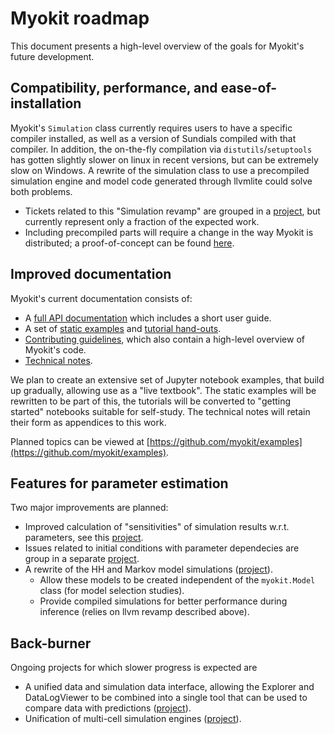 # Myokit roadmap

This document presents a high-level overview of the goals for Myokit's future development.

## Compatibility, performance, and ease-of-installation

Myokit's `Simulation` class currently requires users to have a specific compiler installed, as well as a version of Sundials compiled with that compiler.
In addition, the on-the-fly compilation via `distutils`/`setuptools` has gotten slightly slower on linux in recent versions, but can be extremely slow on Windows.
A rewrite of the simulation class to use a precompiled simulation engine and model code generated through llvmlite could solve both problems.

- Tickets related to this "Simulation revamp" are grouped in a [project](https://github.com/myokit/myokit/projects/5), but currently represent only a fraction of the expected work.
- Including precompiled parts will require a change in the way Myokit is distributed; a proof-of-concept can be found [here](https://github.com/myokit/beta/).

## Improved documentation

Myokit's current documentation consists of:

- A [full API documentation](https://myokit.readthedocs.io/) which includes a short user guide.
- A set of [static examples](http://myokit.org/examples/) and [tutorial hand-outs](http://myokit.org/tutorial/).
- [Contributing guidelines](https://github.com/myokit/myokit/blob/main/CONTRIBUTING.md), which also contain a high-level overview of Myokit's code.
- [Technical notes](https://github.com/myokit/examples#technical-notes).

We plan to create an extensive set of Jupyter notebook examples, that build up gradually, allowing use as a "live textbook".
The static examples will be rewritten to be part of this, the tutorials will be converted to "getting started" notebooks suitable for self-study.
The technical notes will retain their form as appendices to this work.

Planned topics can be viewed at [https://github.com/myokit/examples](https://github.com/myokit/examples).

## Features for parameter estimation

Two major improvements are planned:

- Improved calculation of "sensitivities" of simulation results w.r.t. parameters, see this [project](https://github.com/myokit/myokit/projects/6).
 - Issues related to initial conditions with parameter dependecies are group in a separate [project](https://github.com/myokit/myokit/projects/13).
- A rewrite of the HH and Markov model simulations ([project](https://github.com/myokit/myokit/projects/8)).
  - Allow these models to be created independent of the `myokit.Model` class (for model selection studies).
  - Provide compiled simulations for better performance during inference (relies on llvm revamp described above).

## Back-burner

Ongoing projects for which slower progress is expected are

- A unified data and simulation data interface, allowing the Explorer and DataLogViewer to be combined into a single tool that can be used to compare data with predictions ([project](https://github.com/myokit/myokit/projects/15)).
- Unification of multi-cell simulation engines ([project](https://github.com/myokit/myokit/projects/7)).
